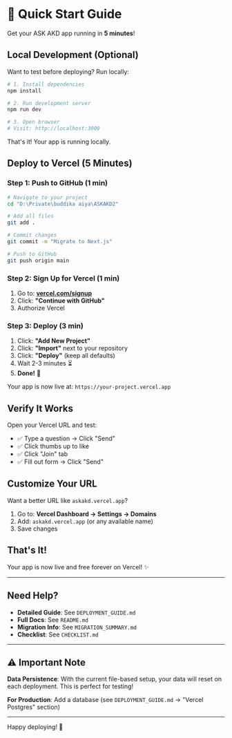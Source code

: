 # 🚀 Quick Start Guide

Get your ASK AKD app running in **5 minutes**!

## Local Development (Optional)

Want to test before deploying? Run locally:

```bash
# 1. Install dependencies
npm install

# 2. Run development server
npm run dev

# 3. Open browser
# Visit: http://localhost:3000
```

That's it! Your app is running locally.

## Deploy to Vercel (5 Minutes)

### Step 1: Push to GitHub (1 min)

```bash
# Navigate to your project
cd "D:\Private\buddika aiya\ASKAKD2"

# Add all files
git add .

# Commit changes
git commit -m "Migrate to Next.js"

# Push to GitHub
git push origin main
```

### Step 2: Sign Up for Vercel (1 min)

1. Go to: **[vercel.com/signup](https://vercel.com/signup)**
2. Click: **"Continue with GitHub"**
3. Authorize Vercel

### Step 3: Deploy (3 min)

1. Click: **"Add New Project"**
2. Click: **"Import"** next to your repository
3. Click: **"Deploy"** (keep all defaults)
4. Wait 2-3 minutes ⏳
5. **Done!** 🎉

Your app is now live at: `https://your-project.vercel.app`

## Verify It Works

Open your Vercel URL and test:

- ✅ Type a question → Click "Send"
- ✅ Click thumbs up to like
- ✅ Click "Join" tab
- ✅ Fill out form → Click "Send"

## Customize Your URL

Want a better URL like `askakd.vercel.app`?

1. Go to: **Vercel Dashboard → Settings → Domains**
2. Add: `askakd.vercel.app` (or any available name)
3. Save changes

## That's It!

Your app is now live and free forever on Vercel! ✨

---

## Need Help?

- **Detailed Guide**: See `DEPLOYMENT_GUIDE.md`
- **Full Docs**: See `README.md`
- **Migration Info**: See `MIGRATION_SUMMARY.md`
- **Checklist**: See `CHECKLIST.md`

---

## ⚠️ Important Note

**Data Persistence**: With the current file-based setup, your data will reset on each deployment. This is perfect for testing!

**For Production**: Add a database (see `DEPLOYMENT_GUIDE.md` → "Vercel Postgres" section)

---

Happy deploying! 🚀

